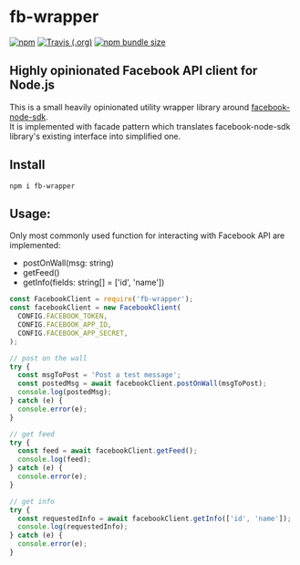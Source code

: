 # fb-wrapper

[![npm](https://img.shields.io/npm/v/fb-wrapper.svg)](https://www.npmjs.com/package/fb-wrapper)
[![Travis (.org)](https://img.shields.io/travis/mkosir/fb-wrapper.svg)](https://travis-ci.org/mkosir/fb-wrapper)
[![npm bundle size](https://img.shields.io/bundlephobia/min/fb-wrapper.svg)](https://www.npmjs.com/package/fb-wrapper)

## Highly opinionated Facebook API client for Node.js

This is a small heavily opinionated utility wrapper library around [facebook-node-sdk](https://github.com/node-facebook/facebook-node-sdk).  
It is implemented with facade pattern which translates facebook-node-sdk library's existing interface into simplified one.

## Install

```shell
npm i fb-wrapper
```

## Usage:

Only most commonly used function for interacting with Facebook API are implemented:

- postOnWall(msg: string)
- getFeed()
- getInfo(fields: string[] = ['id', 'name'])

```js
const FacebookClient = require('fb-wrapper');
const facebookClient = new FacebookClient(
  CONFIG.FACEBOOK_TOKEN,
  CONFIG.FACEBOOK_APP_ID,
  CONFIG.FACEBOOK_APP_SECRET,
);

// post on the wall
try {
  const msgToPost = 'Post a test message';
  const postedMsg = await facebookClient.postOnWall(msgToPost);
  console.log(postedMsg);
} catch (e) {
  console.error(e);
}

// get feed
try {
  const feed = await facebookClient.getFeed();
  console.log(feed);
} catch (e) {
  console.error(e);
}

// get info
try {
  const requestedInfo = await facebookClient.getInfo(['id', 'name']);
  console.log(requestedInfo);
} catch (e) {
  console.error(e);
}
```
